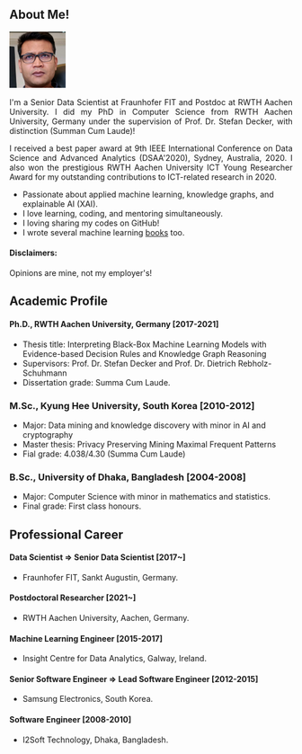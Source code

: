## About Me!
<img class="profile-picture" src="img/1664312512000.jpg" width="100">

<p style='text-align: justify;'> I'm a Senior Data Scientist at Fraunhofer FIT and Postdoc at RWTH Aachen University. I did my PhD in Computer Science from RWTH Aachen University, Germany under the supervision of Prof. Dr. Stefan Decker, with distinction (Summan Cum Laude)! </p>

<p style='text-align: justify;'>I received a best paper award at 9th IEEE International Conference on Data Science and Advanced Analytics (DSAA'2020), Sydney, Australia, 2020. I also won the prestigious RWTH Aachen University ICT Young Researcher Award for my outstanding contributions to ICT-related research in 2020. </p>

- Passionate about applied machine learning, knowledge graphs, and explainable AI (XAI). 
- I love learning, coding, and mentoring simultaneously. 
- I loving sharing my codes on GitHub! 
- I wrote several machine learning [books](https://www.amazon.com/s?k=Md.+Rezaul+Karim&ref=nb_sb_noss) too.

#### Disclaimers: 
Opinions are mine, not my employer's! 

## Academic Profile
#### Ph.D., RWTH Aachen University, Germany [2017-2021]
- Thesis title: Interpreting Black-Box Machine Learning Models with Evidence-based Decision Rules and Knowledge Graph Reasoning 
- Supervisors: Prof. Dr. Stefan Decker and Prof. Dr. Dietrich Rebholz-Schuhmann
- Dissertation grade: Summa Cum Laude.

### M.Sc., Kyung Hee University, South Korea [2010-2012]
- Major: Data mining and knowledge discovery with minor in AI and cryptography
- Master thesis: Privacy Preserving Mining Maximal Frequent Patterns
- Fial grade: 4.038/4.30 (Summa Cum Laude)

### B.Sc., University of Dhaka, Bangladesh [2004-2008]
- Major: Computer Science with minor in mathematics and statistics.
- Final grade: First class honours.

## Professional Career
#### Data Scientist => Senior Data Scientist [2017~]
- Fraunhofer FIT, Sankt Augustin, Germany. 

#### Postdoctoral Researcher [2021~]
- RWTH Aachen University, Aachen, Germany. 

#### Machine Learning Engineer [2015-2017]
- Insight Centre for Data Analytics, Galway, Ireland.

#### Senior Software Engineer => Lead Software Engineer [2012-2015]
-  Samsung Electronics, South Korea.

#### Software Engineer [2008-2010]
- I2Soft Technology, Dhaka, Bangladesh.
